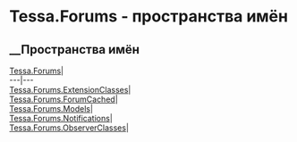 # Tessa.Forums - пространства имён
## __Пространства имён
[Tessa.Forums](N_Tessa_Forums.htm)|  
---|---  
[Tessa.Forums.ExtensionClasses](N_Tessa_Forums_ExtensionClasses.htm)|  
[Tessa.Forums.ForumCached](N_Tessa_Forums_ForumCached.htm)|  
[Tessa.Forums.Models](N_Tessa_Forums_Models.htm)|  
[Tessa.Forums.Notifications](N_Tessa_Forums_Notifications.htm)|  
[Tessa.Forums.ObserverClasses](N_Tessa_Forums_ObserverClasses.htm)|
